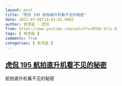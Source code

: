 ```yaml
---
layout: post
title: "虎侃 195 航拍直升机看不见的秘密"
date: 2022-07-08T14:43:02.000Z
author: 老虎庙 · 虎侃
from: https://www.youtube.com/watch?v=8FEW-3C1z-Q
tags: [ 老虎庙 ]
comments: True
categories: [ 老虎庙 ]
---
```

<!--1657291382000-->
[虎侃 195 航拍直升机看不见的秘密](https://www.youtube.com/watch?v=8FEW-3C1z-Q)
------

<div>
航拍直升机看不见的秘密
</div>
